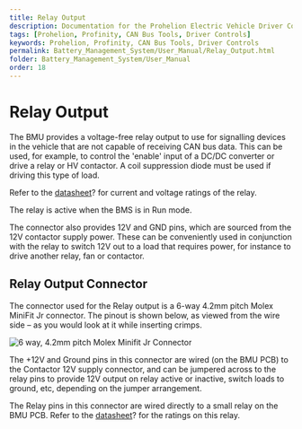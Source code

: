 ```yaml
---
title: Relay Output
description: Documentation for the Prohelion Electric Vehicle Driver Controls
tags: [Prohelion, Profinity, CAN Bus Tools, Driver Controls]
keywords: Prohelion, Profinity, CAN Bus Tools, Driver Controls
permalink: Battery_Management_System/User_Manual/Relay_Output.html
folder: Battery_Management_System/User_Manual
order: 18
---
```


# Relay Output

The BMU provides a voltage-free relay output to use for signalling devices in the vehicle that are not capable of receiving CAN bus data.  This can be used, for example, to control the 'enable' input of a DC/DC converter or drive a relay or HV contactor.   A coil suppression diode must be used if driving this type of load. 

Refer to the [datasheet]()? for current and voltage ratings of the relay. 

The relay is active when the BMS is in Run mode.   

The connector also provides 12V and GND pins, which are sourced from the 12V contactor supply power.  These can be conveniently used in conjunction with the relay to switch 12V out to a load that requires power, for instance to drive another relay, fan or contactor. 

## Relay Output Connector 

The connector used for the Relay output is a 6-way 4.2mm pitch Molex MiniFit Jr connector.  The pinout is shown below, as viewed from the wire side – as you would look at it while inserting crimps.   

![6 way, 4.2mm pitch Molex Minifit Jr Connector]({{site.dox.baseurl}}/images/BMS_User_Manual/Relay_Output_Connector.png)

The +12V and Ground pins in this connector are wired (on the BMU PCB) to the Contactor 12V supply connector, and can be jumpered across to the relay pins to provide 12V output on relay active or inactive, switch loads to ground, etc, depending on the jumper arrangement. 

The Relay pins in this connector are wired directly to a small relay on the BMU PCB.  Refer to the [datasheet]()? for the ratings on this relay. 